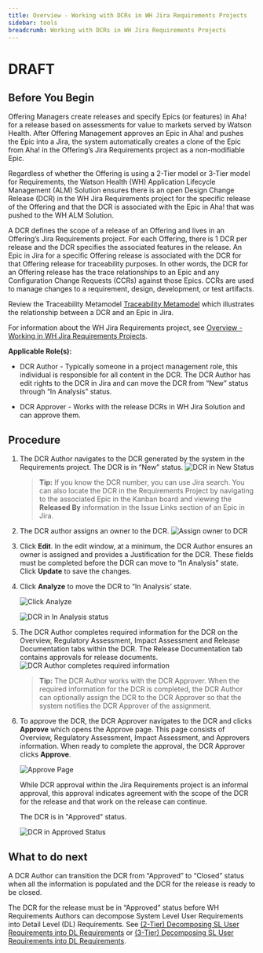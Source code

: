 ```yaml
---
title: Overview - Working with DCRs in WH Jira Requirements Projects
sidebar: tools
breadcrumb: Working with DCRs in WH Jira Requirements Projects
---
```


# DRAFT

## Before You Begin
Offering Managers create releases and specify Epics (or features) in Aha! for a release based on assessments for value to markets served by Watson Health. After Offering Management approves an Epic in Aha! and pushes the Epic into a Jira, the system automatically creates a clone of the Epic from Aha! in the Offering’s Jira Requirements project as a non-modifiable Epic.

Regardless of whether the Offering is using a 2-Tier model or 3-Tier model for Requirements, the Watson Health (WH) Application Lifecycle Management (ALM) Solution ensures there is an open Design Change Release (DCR) in the WH Jira Requirements project for the specific release of the Offering and that the DCR is associated with the Epic in Aha! that was pushed to the WH ALM Solution.

A DCR defines the scope of a release of an Offering and lives in an Offering’s Jira Requirements project. For each Offering, there is 1 DCR per release and the
DCR specifies the associated features in the release. An Epic in Jira for a specific Offering release is associated with the DCR for that Offering release
for traceability purposes. In other words, the DCR for an Offering release has the trace relationships to an Epic and any Configuration Change Requests (CCRs)
against those Epics.  CCRs are used to manage changes to a requirement, design, development, or test artifacts.

Review the Traceability Metamodel [Traceability Metamodel](../../index#traceability-metamodel) which illustrates the relationship between a DCR and an Epic in Jira.

For information about the WH Jira Requirements project, see [Overview - Working in WH Jira Requirements Projects](../jira_reqs_overview/).

**Applicable Role(s):**

-   DCR Author - Typically someone in a project management role, this individual
    is responsible for all content in the DCR. The DCR Author has edit rights to
    the DCR in Jira and can move the DCR from “New” status through “In Analysis”
    status.

-   DCR Approver - Works with the release DCRs in WH Jira Solution and can
    approve them.

## Procedure

1. The DCR Author navigates to the DCR generated by the system in the
    Requirements project. The DCR is in “New” status.
          ![DCR in New Status](https://pages.github.ibm.com/watson-health-playbook/resources/images/tools/jira/jira_reqs_dcr_new_status.png "DCR in New Status")

    > **Tip:** If you know the DCR number, you can use Jira search. You can also
    >   locate the DCR in the Requirements Project by navigating to the associated
    >   Epic in the Kanban board and viewing the **Released By** information in the
    >   Issue Links section of an Epic in Jira.

1.  The DCR author assigns an owner to the DCR.
          ![Assign owner to DCR](https://pages.github.ibm.com/watson-health-playbook/resources/images/tools/jira/jira_reqs_dcr_assign_owner.png "Assign owner to DCR")

1.  Click **Edit**. In the edit window, at a minimum, the DCR Author ensures an
    owner is assigned and provides a Justification for the DCR. These fields
    must be completed before the DCR can move to “In Analysis” state. Click
    **Update** to save the changes.

1.  Click **Analyze** to move the DCR to “In Analysis’ state.

      ![Click Analyze](https://pages.github.ibm.com/watson-health-playbook/resources/images/tools/jira/jira_reqs_dcr_click_analyze.png "Click Analyze")

      ![DCR in In Analysis status](https://pages.github.ibm.com/watson-health-playbook/resources/images/tools/jira/jira_reqs_dcr_inanalysis_status.png "DCR in In Analysis status")

1. The DCR Author completes required information for the DCR on the Overview,
    Regulatory Assessment, Impact Assessment and Release Documentation tabs
    within the DCR. The Release Documentation tab contains approvals for release
    documents.
          ![DCR Author completes required information](https://pages.github.ibm.com/watson-health-playbook/resources/images/tools/jira/jira_reqs_dcrauth_completes_requiredinfo.png "DCR Author completes required information")

    > **Tip:** The DCR Author works with the DCR Approver. When the required
    >   information for the DCR is completed, the DCR Author can optionally assign
    >   the DCR to the DCR Approver so that the system notifies the DCR Approver of the assignment.

1.  To approve the DCR, the DCR Approver navigates to the DCR and clicks
    **Approve** which opens the Approve page. This page consists of Overview,
    Regulatory Assessment, Impact Assessment, and Approvers information. When
    ready to complete the approval, the DCR Approver clicks **Approve**.

      ![Approve Page](https://pages.github.ibm.com/watson-health-playbook/resources/images/tools/jira/jira_reqs_dcr_approve_page.png "Approve Page")

    While DCR approval within the Jira Requirements project is an informal  approval, this approval indicates agreement with the scope of the DCR for   the release and that work on the release can continue.

    The DCR is in "Approved" status.

      ![DCR in Approved Status](https://pages.github.ibm.com/watson-health-playbook/resources/images/tools/jira/jira_reqs_dcr_approved_status.png "DCR in Approved Status")


## What to do next

A DCR Author can transition the DCR from “Approved” to “Closed” status when all
the information is populated and the DCR for the release is ready to be closed.

The DCR for the release must be in “Approved” status before WH Requirements
Authors can decompose System Level User Requirements into Detail Level (DL)
Requirements. See [(2-Tier) Decomposing SL User Requirements into DL Requirements](../jira_2tier_decomposing_sl_to_dl/ "2-Tier Requirements") or  [(3-Tier) Decomposing SL User Requirements into DL Requirements](../jira_3tier_decomposing_sl_to_dl/ "3-Tier Requirements").
